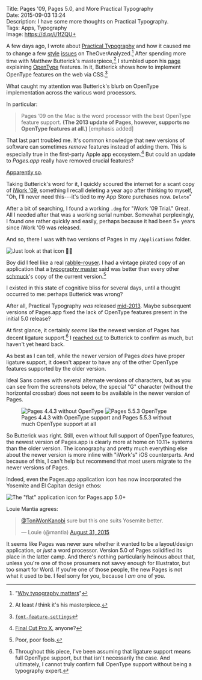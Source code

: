 Title: Pages '09, Pages 5.0, and More Practical Typography  
Date: 2015-09-03 13:24  
Description: I have some more thoughts on Practical Typography.  
Tags: Apps, Typography  
Image: https://d.pr/i/1fZQU+  

A few days ago, I wrote about [Practical Typography][1] and how it caused me to change a few [style][2] [issues][3] on TheOverAnalyzed.[^1] After spending more time with Matthew Butterick's masterpiece,[^2] I stumbled upon his [page][4] explaining [OpenType][5] features. In it, Butterick shows how to implement OpenType features on the web via CSS.[^3]

What caught my attention was Butterick's blurb on OpenType implementation across the various word processors.

In particular:

> Pages ’09 on the Mac is the word proces­sor with the best Open­Type fea­ture sup­port. **(The 2013 up­date of Pages, how­ever, sup­ports no Open­Type fea­tures at all.)** [emphasis added]

That last part troubled me. It's common knowledge that new versions of software can sometimes *remove* features instead of adding them. This is especially true in the first-party Apple app ecosystem.[^4] But could an update to *Pages.app* really have removed crucial features?

[Apparently so][6].

Taking Butterick's word for it, I quickly scoured the internet for a scant copy of [iWork '09][7], something I recall deleting a year ago after thinking to myself, "Oh, I'll never need this---it's tied to my App Store purchases now. `Delete`"

After a bit of searching, I found a working `.dmg` for "iWork '09 Trial." Great. All I needed after that was a working serial number. Somewhat perplexingly, I found one rather quickly and easily, perhaps because it had been 5+ years since iWork '09 was released.

And so, there I was with two versions of Pages in my `/Applications` folder. 

![Just look at that icon 👌🏾][8]
<!-- {style="max-width: 50%"} -->


Boy did I feel like a real [rabble-rouser][9]. I had a vintage pirated copy of an application that a [typography master][10] said was better than every other [schmuck][11]'s copy of the current version.[^5]

I existed in this state of cognitive bliss for several days, until a thought occurred to me: perhaps Butterick was wrong?

After all, Practical Typography *was* released [mid-2013][12]. Maybe subsequent versions of Pages.app fixed the lack of OpenType features present in the initial 5.0 release?

At first glance, it certainly *seems* like the newest version of Pages has decent ligature support.[^6] I [reached out][13] to Butterick to confirm as much, but haven't yet heard back.

As best as I can tell, while the newer version of Pages *does* have proper ligature support, it doesn't appear to have any of the other OpenType features supported by the older version.

Ideal Sans comes with several alternate versions of characters, but as you can see from the screenshots below, the special "G" character (without the horizontal crossbar) does not seem to be available in the newer version of Pages. 

<figure>
	<img class="inlineTwo" src="https://d.pr/i/17YoZ+" alt="Pages 4.4.3 without OpenType" title="Pages 4.4.3 without OpenType">
	<img class="inlineTwo" src="https://d.pr/i/14Yiy+" alt="Pages 5.5.3 OpenType" title="Pages 5.5.3 OpenType">
	<figcaption>Pages 4.4.3 with OpenType support and Pages 5.5.3 without much OpenType support at all</figcaption>
</figure>

So Butterick was right. Still, even without full support of OpenType features, the newest version of Pages.app is clearly more at home on 10.11+ systems than the older version. The iconography and pretty much everything else about the newer version is more inline with "iWork's" iOS counterparts. And because of this, I can't help but recommend that most users migrate to the newer versions of Pages. 

Indeed, even the Pages.app application icon has now incorporated the Yosemite and El Capitan design ethos:

![The "flat" application icon for Pages.app 5.0+][14]
<!-- {style="max-width: 50%"} -->

Louie Mantia agrees:

<blockquote lang="en"><p lang="en" dir="ltr"><a href="https://twitter.com/ToniWonKanobi" title="Me on Twitter">@ToniWonKanobi</a> sure but this one suits Yosemite better.</p>&mdash; Louie (@mantia) <a href="https://twitter.com/mantia/status/638444776191209472" title="Louie responding to me on Twitter">August 31, 2015</a></blockquote>

It seems like Pages was never sure whether it wanted to be a layout/design application, or *just* a word processor. Version 5.0 of Pages solidified its place in the latter camp. And there's nothing particularly heinous about that, unless you're one of those prosumers not savvy enough for Illustrator, but too smart for Word. If you're one of those people, the new Pages is not what it used to be. I feel sorry for you, because I *am* one of you.

[^1]: "[Why typography matters][a]"
[^2]: At least *I* think it's his masterpiece.
[^3]: [`font-fea­ture-set­tings`][b]
[^4]: [Final Cut Pro X][c], anyone?
[^5]: Poor, poor fools. 
[^6]: Throughout this piece, I've been assuming that ligature support means full OpenType support, but that isn't necessarily the case. And ultimately, I cannot truly confirm full OpenType support without being a typography expert.

[a]: http://practicaltypography.com/why-typography-matters.html "Butterick on the purpose of Practical Typography"
[b]: https://developer.mozilla.org/en-US/docs/Web/CSS/font-feature-settings "`font-feature` CSS stuff"
[c]: https://en.wikipedia.org/wiki/Final_Cut_Pro_X#Reception "Wikipedia: Final Cut Pro X"

[1]: /2015/8/25/practical-typography "Me on Practical Typography"
[2]: /2015/8/25/practical-typography#dashes "Me on Practical Typography, dashes"
[3]: /2015/8/25/practical-typography#font-sizes "Me on Practical Typography, font sizes"
[4]: http://practicaltypography.com/opentype-features.html "Butterick on OpenType"
[5]: https://en.wikipedia.org/wiki/OpenType "Wikipedia: OpenType"
[6]: https://en.wikipedia.org/wiki/Pages_(word_processor)#Version_history "Wikipedia: Pages version history"
[7]: https://en.wikipedia.org/wiki/IWork#Web_services "Wikipedia: iWork web services"
[8]: https://d.pr/i/1fNTT+ "Pages '09 (4.3)"
[9]: http://www.urbandictionary.com/define.php?term=rabble+rouser&amp;defid=1122945 "Urban Dictionary: rabble rouser"
[10]: https://twitter.com/mbutterick "Matthew Butterick on Twitter"
[11]: http://www.urbandictionary.com/define.php?term=schmuck&amp;defid=4802506 "Urban Dictionary: schmuck"
[12]: http://daringfireball.net/linked/2013/08/19/buttericks-practical-typography "John Gruber linking to Practical Typography"
[13]: https://twitter.com/ToniWonKanobi/status/638744688581718016 "Tweeting at Butterick"
[14]: https://d.pr/i/16ee0+ "Pages 5.0+ app icon"